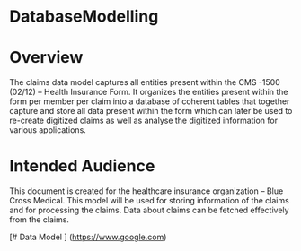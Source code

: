 # DatabaseModelling

#	Overview
The claims data model captures all entities present within the CMS -1500 (02/12) – Health Insurance Form. It organizes the entities present within the form per member per claim into a database of coherent tables that together capture and store all data present within the form which can later be used to re-create digitized claims as well as analyse the digitized information for various applications. 

#	Intended Audience
This document is created for the healthcare insurance organization – Blue Cross Medical. This model will be used for storing information of the claims and for processing the claims. Data about claims can be fetched effectively from the claims.

[# Data Model ] (https://www.google.com)
